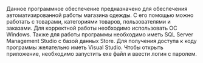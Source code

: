 Данное программное обеспечение предназначено для обеспечения автоматизированной работы магазина одежды. С его помощью можно работать с товарами, категориями товаров, пользователями и заказами. 
Для корректной работы необходимо использовать ОС Windows. Также для работы программы необходимо иметь SQL Server Management Studio с базой данных Store. Для получения доступа к коду программы желательно иметь Visual Studio. Чтобы открыть приложение, необходимо запустить exe файл и ввести логин с паролем. 
